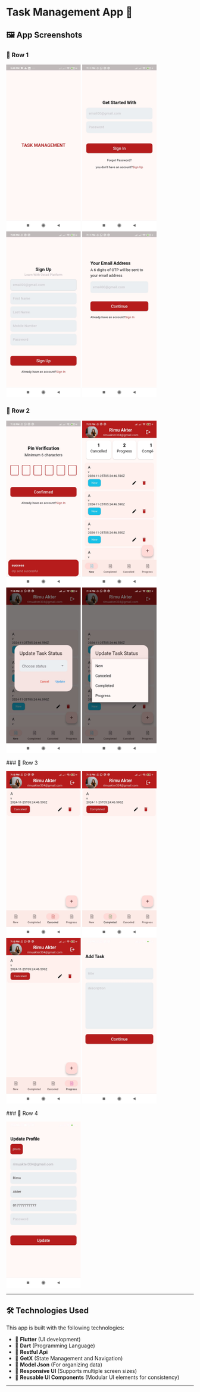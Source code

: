# Task Management App 📖



## 🖼 App Screenshots

### 🔹 Row 1
<p float="left">
  <img src="assets/screenshots/splash.jpg" width="200"/>
  <img src="assets/screenshots/sign_in.jpg" width="200"/>
  <img src="assets/screenshots/sign_up.jpg" width="200"/>
  <img src="assets/screenshots/verify_email.jpg" width="200"/>
</p>

### 🔹 Row 2
<p float="left">
  <img src="assets/screenshots/pin.jpg" width="200"/>
  <img src="assets/screenshots/new.jpg" width="200"/>
  <img src="assets/screenshots/status.jpg" width="200"/>
  <img src="assets/screenshots/status_change.jpg" width="200"/>
</p>
### 🔹 Row 3
<p float="left">
  <img src="assets/screenshots/canceled.jpg" width="200"/>
  <img src="assets/screenshots/completed.jpg" width="200"/>
  <img src="assets/screenshots/progress.jpg" width="200"/>
  <img src="assets/screenshots/add.jpg" width="200"/>
</p>
### 🔹 Row 4
<p float="left">
  <img src="assets/screenshots/update.jpg" width="200"/>
</p>

---

## 🛠️ Technologies Used

This app is built with the following technologies:

- 🔹 **Flutter** (UI development)
- 🔹 **Dart** (Programming Language)
- 🔹 **Restful Api**
- 🔹 **GetX** (State Management and Navigation)
- 🔹 **Model Json** (For organizing data)
- 🔹 **Responsive UI** (Supports multiple screen sizes)
- 🔹 **Reusable UI Components** (Modular UI elements for consistency)

---